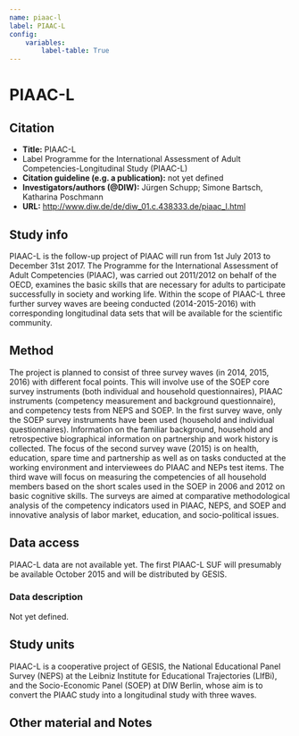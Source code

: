 ```yaml
---
name: piaac-l
label: PIAAC-L
config:
    variables:
        label-table: True
---
```


# PIAAC-L

## Citation

* **Title:** PIAAC-L
* Label Programme for the International Assessment of Adult Competencies-Longitudinal Study (PIAAC-L)
* **Citation guideline (e.g. a publication):** not yet defined
* **Investigators/authors (@DIW):**  Jürgen Schupp; Simone Bartsch, Katharina Poschmann
* **URL:** http://www.diw.de/de/diw_01.c.438333.de/piaac_l.html 

## Study info

PIAAC-L is the follow-up project of PIAAC will run from 1st July 2013 to December 31st 2017. The Programme for the International Assessment of Adult Competencies (PIAAC), was carried out 2011/2012 on behalf of the OECD, examines the basic skills that are necessary for adults to participate successfully in society and working life.  Within the scope of PIAAC-L three further survey waves are beeing conducted (2014-2015-2016) with corresponding longitudinal data sets that will be available for the scientific community. 

## Method

The project is planned to consist of three survey waves (in 2014, 2015, 2016) with different focal points. This will involve use of the SOEP core survey instruments (both individual and household questionnaires), PIAAC instruments (competency measurement and background questionnaire), and competency tests from NEPS and SOEP. In the first survey wave, only the SOEP survey instruments have been used (household and individual questionnaires). Information on the familiar background, household and retrospective biographical information on partnership and work history is collected. The focus of the second survey wave (2015) is on health, education, spare time and partnership as well as on tasks conducted at the working environment and interviewees do PIAAC and NEPs test items. The third wave will focus on measuring the competencies of all household members based on the short scales used in the SOEP in 2006 and 2012 on basic cognitive skills. The surveys are aimed at comparative methodological analysis of the competency indicators used in PIAAC, NEPS, and SOEP and innovative analysis of labor market, education, and socio-political issues.

## Data access

PIAAC-L data are not available yet. The first PIAAC-L SUF will presumably be available October 2015 and will be distributed by GESIS. 

### Data description

Not yet defined. 

## Study units

PIAAC-L is a cooperative project of GESIS, the National Educational Panel Survey (NEPS) at the Leibniz Institute for Educational Trajectories (LIfBi), and the Socio-Economic Panel (SOEP) at DIW Berlin, whose aim is to convert the PIAAC study into a longitudinal study with three waves.

## Other material and Notes

